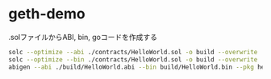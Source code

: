 # geth-demo

.solファイルからABI, bin, goコードを作成する

```sh
solc --optimize --abi ./contracts/HelloWorld.sol -o build --overwrite
solc --optimize --bin ./contracts/HelloWorld.sol -o build --overwrite
abigen --abi ./build/HelloWorld.abi --bin build/HelloWorld.bin --pkg helloworld --out ./gocode/hello_world.go
```
